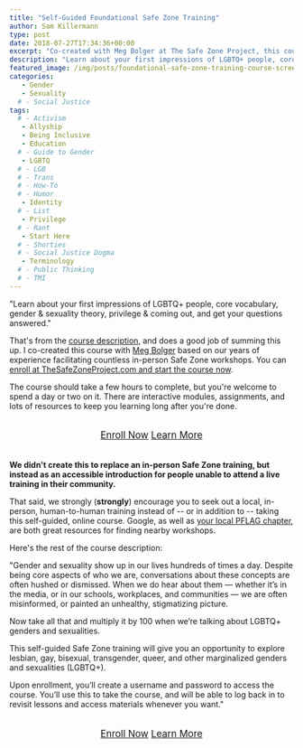 ```yaml
---
title: "Self-Guided Foundational Safe Zone Training"
author: Sam Killermann
type: post
date: 2018-07-27T17:34:36+00:00
excerpt: "Co-created with Meg Bolger at The Safe Zone Project, this course is a beginners-friendly intro to LGBTQ+ inclusion and resepect."
description: "Learn about your first impressions of LGBTQ+ people, core vocabulary, gender & sexuality theory, privilege & coming out, and get your questions answered."
featured_image: /img/posts/foundational-safe-zone-training-course-screenshot.jpg
categories: 
   - Gender
   - Sexuality
  # - Social Justice
tags:
  # - Activism
   - Allyship
   - Being Inclusive
   - Education
  # - Guide to Gender
   - LGBTQ
  # - LGB
  # - Trans
  # - How-To
  # - Humor
   - Identity
  # - List
   - Privilege
  # - Rant
   - Start Here
  # - Shorties
  # - Social Justice Dogma
   - Terminology
  # - Public Thinking
  # - TMI
---
```


"Learn about your first impressions of LGBTQ+ people, core vocabulary, gender & sexuality theory, privilege & coming out, and get your questions answered."

That's from the [course description](https://thesafezoneproject.com/resources/courses/self-guided-foundational-safe-zone-training/), and does a good job of summing this up. I co-created this course with [Meg Bolger](https://megbolger.com) based on our years of experience facilitating countless in-person Safe Zone workshops. You can [enroll at TheSafeZoneProject.com and start the course now](https://thesafezoneproject.com/resources/courses/self-guided-foundational-safe-zone-training/#Sign-Up). 

The course should take a few hours to complete, but you're welcome to spend a day or two on it. There are interactive modules, assignments, and lots of resources to keep you learning long after you're done.

<div class="button-stack" style="margin: 2em auto; text-align: center; font-size: 1.2em;">
<a class="button" href="https://thesafezoneproject.com/resources/courses/self-guided-foundational-safe-zone-training/#Sign-Up" target="_blank" rel="noopener noreferrer">Enroll Now</a> <a class="button button-alt" href="https://thesafezoneproject.com/resources/courses/self-guided-foundational-safe-zone-training" target="_blank" rel="noopener noreferrer">Learn More</a></div>

**We didn't create this to replace an in-person Safe Zone training, but instead as an accessible introduction for people unable to attend a live training in their community.** 

That said, we strongly (**strongly**) encourage you to seek out a local, in-person, human-to-human training instead of -- or in addition to -- taking this self-guided, online course. Google, as well as [your local PFLAG chapter](https://pflag.org/find-a-chapter), are both great resources for finding nearby workshops.

Here's the rest of the course description:

"Gender and sexuality show up in our lives hundreds of times a day. Despite being core aspects of who we are, conversations about these concepts are often hushed or dismissed. When we do hear about them — whether it’s in the media, or in our schools, workplaces, and communities — we are often misinformed, or painted an unhealthy, stigmatizing picture.

Now take all that and multiply it by 100 when we’re talking about LGBTQ+ genders and sexualities.

This self-guided Safe Zone training will give you an opportunity to explore lesbian, gay, bisexual, transgender, queer, and other marginalized genders and sexualities (LGBTQ+).

Upon enrollment, you’ll create a username and password to access the course. You’ll use this to take the course, and will be able to log back in to revisit lessons and access materials whenever you want."

<div class="button-stack" style="margin: 2em auto; text-align: center; font-size: 1.2em;">
<a class="button" href="https://thesafezoneproject.com/resources/courses/self-guided-foundational-safe-zone-training/#Sign-Up" target="_blank" rel="noopener noreferrer">Enroll Now</a> <a class="button button-alt" href="https://thesafezoneproject.com/resources/courses/self-guided-foundational-safe-zone-training" target="_blank" rel="noopener noreferrer">Learn More</a></div>